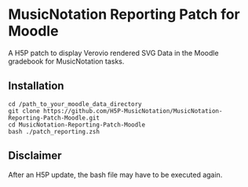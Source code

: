 # MusicNotation Reporting Patch for Moodle
A H5P patch to display Verovio rendered SVG Data in the Moodle gradebook for MusicNotation tasks.

## Installation 
```
cd /path_to_your_moodle_data_directory 
git clone https://github.com/H5P-MusicNotation/MusicNotation-Reporting-Patch-Moodle.git
cd MusicNotation-Reporting-Patch-Moodle
bash ./patch_reporting.zsh
```

## Disclaimer
After an H5P update, the bash file may have to be executed again.


